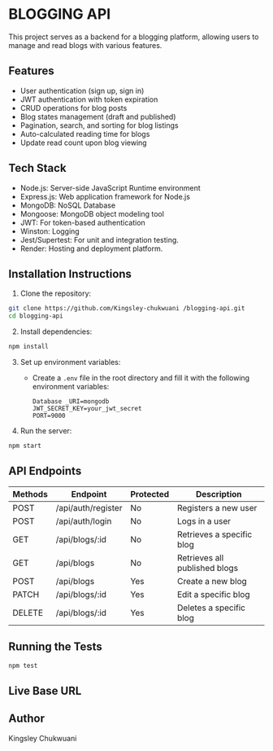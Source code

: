 # BLOGGING API

This project serves as a backend for a blogging platform, allowing users to manage and read blogs with various features.

## Features 

- User authentication (sign up, sign in)
- JWT authentication with token expiration
- CRUD operations for blog posts
- Blog states management (draft and published)
- Pagination, search, and sorting for blog listings
- Auto-calculated reading time for blogs
- Update read count upon blog viewing

## Tech Stack

- Node.js: Server-side JavaScript Runtime environment
- Express.js: Web application framework for Node.js
- MongoDB: NoSQL Database
- Mongoose: MongoDB object modeling tool
- JWT: For token-based authentication
- Winston: Logging
- Jest/Supertest: For unit and integration testing.
- Render: Hosting and deployment platform.

## Installation Instructions

1. Clone the repository:

```bash
git clone https://github.com/Kingsley-chukwuani /blogging-api.git
cd blogging-api
```

2. Install dependencies:

```bash
npm install
```

3. Set up environment variables:
   - Create a `.env` file in the root directory and fill it with the following environment variables:
     ```
     Database _URI=mongodb
     JWT_SECRET_KEY=your_jwt_secret
     PORT=9000
     ```

4. Run the server:

```bash
npm start
```

## API Endpoints

| Methods | Endpoint                  | Protected | Description                          |
| ------- | ------------------------- | --------- | ------------------------------------ |
| POST    | /api/auth/register       | No        | Registers a new user                 |
| POST    | /api/auth/login          | No        | Logs in a user                       |
| GET     | /api/blogs/:id           | No        | Retrieves a specific blog            |
| GET     | /api/blogs               | No        | Retrieves all published blogs       |
| POST    | /api/blogs               | Yes       | Create a new blog                    |
| PATCH   | /api/blogs/:id           | Yes       | Edit a specific blog                 |
| DELETE  | /api/blogs/:id           | Yes       | Deletes a specific blog              |


## Running the Tests

```bash
npm test
```

## Live Base URL



## Author

Kingsley Chukwuani 
